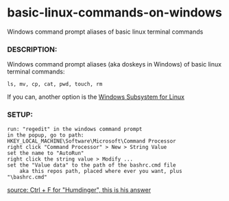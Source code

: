 # basic-linux-commands-on-windows
Windows command prompt aliases of basic linux terminal commands



### DESCRIPTION:

Windows command prompt aliases (aka doskeys in Windows) of basic linux terminal commands:
```
ls, mv, cp, cat, pwd, touch, rm
```

If you can, another option is the [Windows Subsystem for Linux](https://www.laptopmag.com/articles/use-bash-shell-windows-10)

### SETUP:
```
run: "regedit" in the windows command prompt
in the popup, go to path: HKEY_LOCAL_MACHINE\Software\Microsoft\Command Processor
right click "Command Processor" > New > String Value
set the name to "AutoRun"
right click the string value > Modify ...
set the "Value data" to the path of the bashrc.cmd file
	aka this repos path, placed where ever you want, plus "\bashrc.cmd"
```
[source: Ctrl + F for "Humdinger", this is his answer](https://superuser.com/questions/144347/is-there-windows-equivalent-to-the-bashrc-file-in-linux)